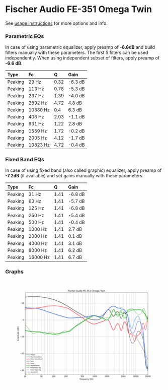# Fischer Audio FE-351 Omega Twin
See [usage instructions](https://github.com/jaakkopasanen/AutoEq#usage) for more options and info.

### Parametric EQs
In case of using parametric equalizer, apply preamp of **-6.6dB** and build filters manually
with these parameters. The first 5 filters can be used independently.
When using independent subset of filters, apply preamp of **-6.6 dB**.

| Type    | Fc       |    Q | Gain    |
|:--------|:---------|:-----|:--------|
| Peaking | 29 Hz    | 0.32 | -6.3 dB |
| Peaking | 113 Hz   | 0.78 | -5.3 dB |
| Peaking | 237 Hz   | 1.39 | -4.0 dB |
| Peaking | 2892 Hz  | 4.72 | 4.8 dB  |
| Peaking | 10880 Hz | 0.4  | 6.3 dB  |
| Peaking | 406 Hz   | 2.03 | -1.1 dB |
| Peaking | 931 Hz   | 1.22 | 2.8 dB  |
| Peaking | 1559 Hz  | 1.72 | -0.2 dB |
| Peaking | 2005 Hz  | 4.12 | -1.7 dB |
| Peaking | 10823 Hz | 4.72 | -0.4 dB |

### Fixed Band EQs
In case of using fixed band (also called graphic) equalizer, apply preamp of **-7.2dB**
(if available) and set gains manually with these parameters.

| Type    | Fc       |    Q | Gain    |
|:--------|:---------|:-----|:--------|
| Peaking | 31 Hz    | 1.41 | -6.8 dB |
| Peaking | 63 Hz    | 1.41 | -5.7 dB |
| Peaking | 125 Hz   | 1.41 | -6.8 dB |
| Peaking | 250 Hz   | 1.41 | -5.4 dB |
| Peaking | 500 Hz   | 1.41 | -0.4 dB |
| Peaking | 1000 Hz  | 1.41 | 2.7 dB  |
| Peaking | 2000 Hz  | 1.41 | 0.1 dB  |
| Peaking | 4000 Hz  | 1.41 | 3.1 dB  |
| Peaking | 8000 Hz  | 1.41 | 6.2 dB  |
| Peaking | 16000 Hz | 1.41 | 6.7 dB  |

### Graphs
![](./Fischer%20Audio%20FE-351%20Omega%20Twin.png)
